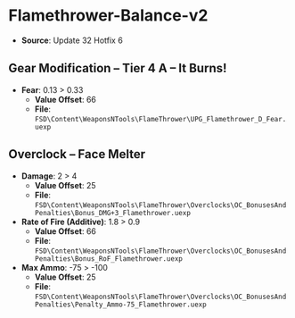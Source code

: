 # Flamethrower-Balance-v2
* **Source**: Update 32 Hotfix 6

## Gear Modification – Tier 4 A – It Burns!
* **Fear**: 0.13 > 0.33
  * **Value Offset**: 66
  * **File**: `FSD\Content\WeaponsNTools\FlameThrower\UPG_Flamethrower_D_Fear.uexp`

## Overclock – Face Melter
* **Damage**: 2 > 4
  * **Value Offset**: 25
  * **File**: `FSD\Content\WeaponsNTools\FlameThrower\Overclocks\OC_BonusesAndPenalties\Bonus_DMG+3_Flamethrower.uexp`
* **Rate of Fire (Additive)**: 1.8 > 0.9 <!-- 30% > 15% -->
  * **Value Offset**: 66
  * **File**: `FSD\Content\WeaponsNTools\FlameThrower\Overclocks\OC_BonusesAndPenalties\Bonus_RoF_Flamethrower.uexp`
* **Max Ammo**: -75 > -100
  * **Value Offset**: 25
  * **File**: `FSD\Content\WeaponsNTools\FlameThrower\Overclocks\OC_BonusesAndPenalties\Penalty_Ammo-75_Flamethrower.uexp`
